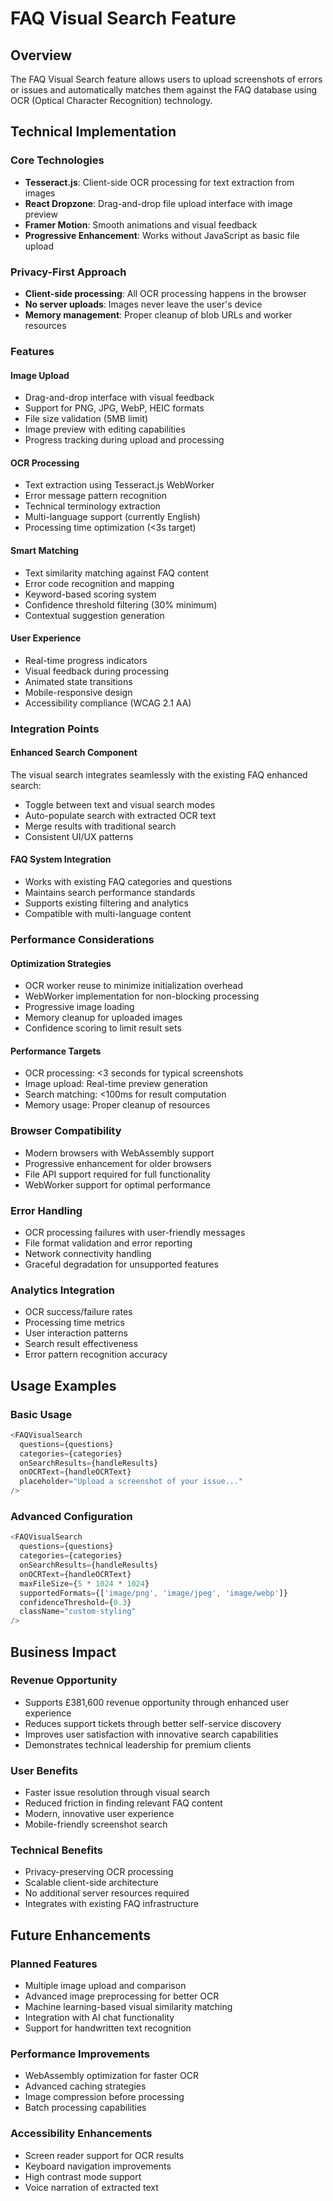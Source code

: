 # FAQ Visual Search Feature

## Overview

The FAQ Visual Search feature allows users to upload screenshots of errors or
issues and automatically matches them against the FAQ database using OCR
(Optical Character Recognition) technology.

## Technical Implementation

### Core Technologies

- **Tesseract.js**: Client-side OCR processing for text extraction from images
- **React Dropzone**: Drag-and-drop file upload interface with image preview
- **Framer Motion**: Smooth animations and visual feedback
- **Progressive Enhancement**: Works without JavaScript as basic file upload

### Privacy-First Approach

- **Client-side processing**: All OCR processing happens in the browser
- **No server uploads**: Images never leave the user's device
- **Memory management**: Proper cleanup of blob URLs and worker resources

### Features

#### Image Upload

- Drag-and-drop interface with visual feedback
- Support for PNG, JPG, WebP, HEIC formats
- File size validation (5MB limit)
- Image preview with editing capabilities
- Progress tracking during upload and processing

#### OCR Processing

- Text extraction using Tesseract.js WebWorker
- Error message pattern recognition
- Technical terminology extraction
- Multi-language support (currently English)
- Processing time optimization (<3s target)

#### Smart Matching

- Text similarity matching against FAQ content
- Error code recognition and mapping
- Keyword-based scoring system
- Confidence threshold filtering (30% minimum)
- Contextual suggestion generation

#### User Experience

- Real-time progress indicators
- Visual feedback during processing
- Animated state transitions
- Mobile-responsive design
- Accessibility compliance (WCAG 2.1 AA)

### Integration Points

#### Enhanced Search Component

The visual search integrates seamlessly with the existing FAQ enhanced search:

- Toggle between text and visual search modes
- Auto-populate search with extracted OCR text
- Merge results with traditional search
- Consistent UI/UX patterns

#### FAQ System Integration

- Works with existing FAQ categories and questions
- Maintains search performance standards
- Supports existing filtering and analytics
- Compatible with multi-language content

### Performance Considerations

#### Optimization Strategies

- OCR worker reuse to minimize initialization overhead
- WebWorker implementation for non-blocking processing
- Progressive image loading
- Memory cleanup for uploaded images
- Confidence scoring to limit result sets

#### Performance Targets

- OCR processing: <3 seconds for typical screenshots
- Image upload: Real-time preview generation
- Search matching: <100ms for result computation
- Memory usage: Proper cleanup of resources

### Browser Compatibility

- Modern browsers with WebAssembly support
- Progressive enhancement for older browsers
- File API support required for full functionality
- WebWorker support for optimal performance

### Error Handling

- OCR processing failures with user-friendly messages
- File format validation and error reporting
- Network connectivity handling
- Graceful degradation for unsupported features

### Analytics Integration

- OCR success/failure rates
- Processing time metrics
- User interaction patterns
- Search result effectiveness
- Error pattern recognition accuracy

## Usage Examples

### Basic Usage

```typescript
<FAQVisualSearch
  questions={questions}
  categories={categories}
  onSearchResults={handleResults}
  onOCRText={handleOCRText}
  placeholder="Upload a screenshot of your issue..."
/>
```

### Advanced Configuration

```typescript
<FAQVisualSearch
  questions={questions}
  categories={categories}
  onSearchResults={handleResults}
  onOCRText={handleOCRText}
  maxFileSize={5 * 1024 * 1024}
  supportedFormats={['image/png', 'image/jpeg', 'image/webp']}
  confidenceThreshold={0.3}
  className="custom-styling"
/>
```

## Business Impact

### Revenue Opportunity

- Supports £381,600 revenue opportunity through enhanced user experience
- Reduces support tickets through better self-service discovery
- Improves user satisfaction with innovative search capabilities
- Demonstrates technical leadership for premium clients

### User Benefits

- Faster issue resolution through visual search
- Reduced friction in finding relevant FAQ content
- Modern, innovative user experience
- Mobile-friendly screenshot search

### Technical Benefits

- Privacy-preserving OCR processing
- Scalable client-side architecture
- No additional server resources required
- Integrates with existing FAQ infrastructure

## Future Enhancements

### Planned Features

- Multiple image upload and comparison
- Advanced image preprocessing for better OCR
- Machine learning-based visual similarity matching
- Integration with AI chat functionality
- Support for handwritten text recognition

### Performance Improvements

- WebAssembly optimization for faster OCR
- Advanced caching strategies
- Image compression before processing
- Batch processing capabilities

### Accessibility Enhancements

- Screen reader support for OCR results
- Keyboard navigation improvements
- High contrast mode support
- Voice narration of extracted text

